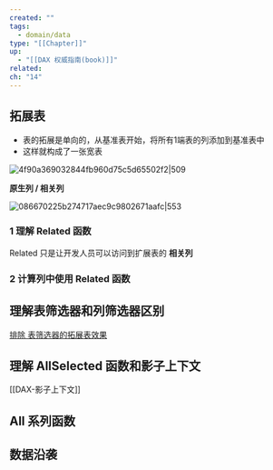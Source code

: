 ```yaml
---
created: ""
tags:
  - domain/data
type: "[[Chapter]]"
up:
  - "[[DAX 权威指南(book)]]"
related: 
ch: "14"
---
```


## 拓展表


- 表的拓展是单向的，从基准表开始，将所有1端表的列添加到基准表中
- 这样就构成了一张宽表



![4f90a369032844fb960d75c5d65502f2|509](https://s1.vika.cn/space/2024/06/23/4f90a369032844fb960d75c5d65502f2)

**原生列 / 相关列**


![086670225b274717aec9c9802671aafc|553](https://s1.vika.cn/space/2024/06/23/086670225b274717aec9c9802671aafc)



### 1 理解 Related 函数

Related 只是让开发人员可以访问到扩展表的 **相关列**

### 2 计算列中使用 Related 函数



## 理解表筛选器和列筛选器区别

[排除 表筛选器的拓展表效果](https://www.notion.so/DAX-cfd4908ef8414a3ea7685d1fa74e4baf)


## 理解 AllSelected 函数和影子上下文

[[DAX-影子上下文]]

## All 系列函数

## 数据沿袭